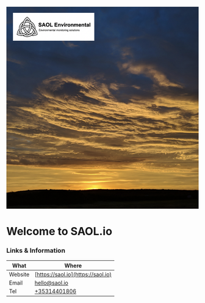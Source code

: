 ![SAOL Background Image](docs/saol-background-image.png)

# Welcome to SAOL.io

### Links & Information

| What | Where |
|------|-------|
| Website | [https://saol.io](https://saol.io) |
| Email | [hello@saol.io](mailto:hello@saol.io) |
| Tel | [+35314401806](tel:+35314401806) |


